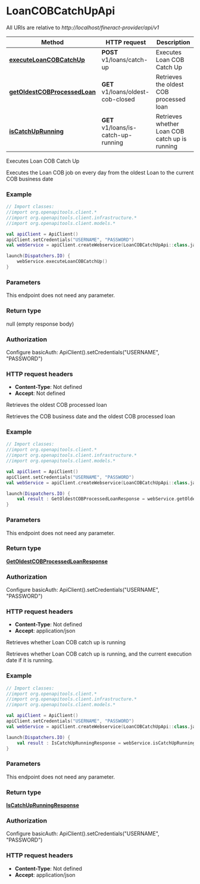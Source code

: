 # LoanCOBCatchUpApi

All URIs are relative to *http://localhost/fineract-provider/api/v1*

| Method | HTTP request | Description |
| ------------- | ------------- | ------------- |
| [**executeLoanCOBCatchUp**](LoanCOBCatchUpApi.md#executeLoanCOBCatchUp) | **POST** v1/loans/catch-up | Executes Loan COB Catch Up |
| [**getOldestCOBProcessedLoan**](LoanCOBCatchUpApi.md#getOldestCOBProcessedLoan) | **GET** v1/loans/oldest-cob-closed | Retrieves the oldest COB processed loan |
| [**isCatchUpRunning**](LoanCOBCatchUpApi.md#isCatchUpRunning) | **GET** v1/loans/is-catch-up-running | Retrieves whether Loan COB catch up is running |



Executes Loan COB Catch Up

Executes the Loan COB job on every day from the oldest Loan to the current COB business date

### Example
```kotlin
// Import classes:
//import org.openapitools.client.*
//import org.openapitools.client.infrastructure.*
//import org.openapitools.client.models.*

val apiClient = ApiClient()
apiClient.setCredentials("USERNAME", "PASSWORD")
val webService = apiClient.createWebservice(LoanCOBCatchUpApi::class.java)

launch(Dispatchers.IO) {
    webService.executeLoanCOBCatchUp()
}
```

### Parameters
This endpoint does not need any parameter.

### Return type

null (empty response body)

### Authorization


Configure basicAuth:
    ApiClient().setCredentials("USERNAME", "PASSWORD")

### HTTP request headers

 - **Content-Type**: Not defined
 - **Accept**: Not defined


Retrieves the oldest COB processed loan

Retrieves the COB business date and the oldest COB processed loan

### Example
```kotlin
// Import classes:
//import org.openapitools.client.*
//import org.openapitools.client.infrastructure.*
//import org.openapitools.client.models.*

val apiClient = ApiClient()
apiClient.setCredentials("USERNAME", "PASSWORD")
val webService = apiClient.createWebservice(LoanCOBCatchUpApi::class.java)

launch(Dispatchers.IO) {
    val result : GetOldestCOBProcessedLoanResponse = webService.getOldestCOBProcessedLoan()
}
```

### Parameters
This endpoint does not need any parameter.

### Return type

[**GetOldestCOBProcessedLoanResponse**](GetOldestCOBProcessedLoanResponse.md)

### Authorization


Configure basicAuth:
    ApiClient().setCredentials("USERNAME", "PASSWORD")

### HTTP request headers

 - **Content-Type**: Not defined
 - **Accept**: application/json


Retrieves whether Loan COB catch up is running

Retrieves whether Loan COB catch up is running, and the current execution date if it is running.

### Example
```kotlin
// Import classes:
//import org.openapitools.client.*
//import org.openapitools.client.infrastructure.*
//import org.openapitools.client.models.*

val apiClient = ApiClient()
apiClient.setCredentials("USERNAME", "PASSWORD")
val webService = apiClient.createWebservice(LoanCOBCatchUpApi::class.java)

launch(Dispatchers.IO) {
    val result : IsCatchUpRunningResponse = webService.isCatchUpRunning()
}
```

### Parameters
This endpoint does not need any parameter.

### Return type

[**IsCatchUpRunningResponse**](IsCatchUpRunningResponse.md)

### Authorization


Configure basicAuth:
    ApiClient().setCredentials("USERNAME", "PASSWORD")

### HTTP request headers

 - **Content-Type**: Not defined
 - **Accept**: application/json

